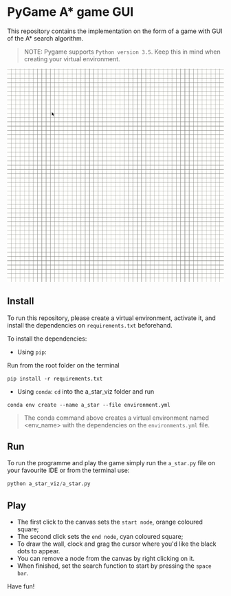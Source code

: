 # PyGame A* game GUI
This repository contains the implementation on the form of a game with GUI of the A* search algorithm.
> NOTE: Pygame supports `Python version 3.5`. Keep this in mind when creating your virtual environment.

![image](https://github.com/laisbsc/a_star/blob/master/a_star_viz/pygame_astar.gif)

## Install 
To run this repository, please create a virtual environment, activate it, and install the dependencies on `requirements.txt` beforehand.

To install the dependencies:
* Using `pip`:

Run from the root folder on the terminal
```shell
pip install -r requirements.txt
```
* Using `conda`:
`cd` into the a_star_viz folder and run
```shell
conda env create --name a_star --file environment.yml
```
> The conda command above creates a virtual environment named <env_name> with the dependencies on the `environments.yml` file.

## Run
To run the programme and play the game simply run the `a_star.py` file on your favourite IDE or from the terminal use:
```python
python a_star_viz/a_star.py
```
## Play
- The first click to the canvas sets the `start node`, orange coloured square;
- The second click sets the `end node`, cyan coloured square;
- To draw the wall, clock and grag the cursor where you'd like the black dots to appear.
- You can remove a node from the canvas by right clicking on it.
- When finished, set the search function to start by pressing the `space bar`.

Have fun!
